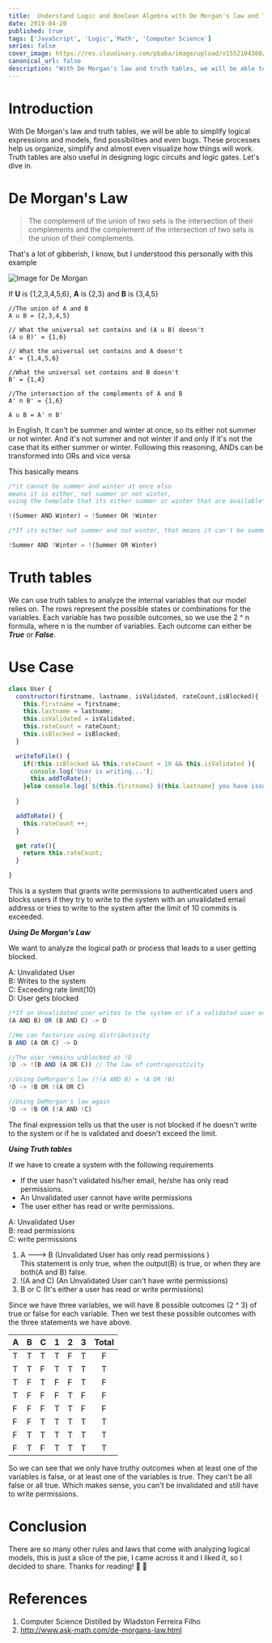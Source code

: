 ```yaml
---
title:  Understand Logic and Boolean Algebra with De Morgan's law and Truth tables 
date: 2019-04-20
published: true
tags: ['JavaScript', 'Logic','Math', 'Computer Science']
series: false
cover_image: https://res.cloudinary.com/pbaba/image/upload/v1552104300/photo-1484590169808-5496a8931599_vzre9x.jpg
canonical_url: false
description: "With De Morgan's law and truth tables, we will be able to simplify logical expressions and models, find possibilities and even bugs. These processes help us organize, ..."
---
```


# Introduction 
With De Morgan's law and truth tables, we will be able to simplify logical expressions and models, find possibilities and even bugs. These processes help us organize, simplify and almost even visualize how things will work. Truth tables are also useful in designing logic circuits and logic gates. Let's dive in.

# De Morgan's Law 

> The complement of the union of two sets is the intersection of their complements and the complement of the intersection of two sets is the union of their complements.

That's a lot of gibberish, I know, but I understood this personally with this example

![Image for De Morgan](https://res.cloudinary.com/pbaba/image/upload/v1555733838/set_m4qev9.jpg)

If **U** is {1,2,3,4,5,6}, **A** is {2,3} and **B** is {3,4,5}
```
//The union of A and B
A u B = {2,3,4,5}

// What the universal set contains and (A u B) doesn't
(A u B)' = {1,6}

// What the universal set contains and A doesn't
A' = {1,4,5,6} 

//What the universal set contains and B doesn't
B' = {1,4}

//The intersection of the complements of A and B
A' n B' = {1,6} 

A u B = A' n B'
```

In English, It can't be summer and winter at once, so its either not summer or not winter. And it's not summer and not winter if and only if it's not the case that its either summer or winter. Following this reasoning, ANDs can be transformed into ORs and vice versa

This basically means
```js
/*it cannot be summer and winter at once also 
means it is either, not summer or not winter, 
using the template that its either summer or winter that are available*/

!(Summer AND Winter) = !Summer OR !Winter

/*If its either not summer and not winter, that means it can't be summer or winter*/

!Summer AND !Winter = !(Summer OR Winter)
```

# Truth tables 
We can use truth tables to analyze the internal variables that our model relies on. The rows represent the possible states or combinations for the variables. Each variable has two possible outcomes, so we use the 2 ^ n formula, where n is the number of variables. Each outcome can either be ***True*** or ***False***.

# Use Case 

```js
class User {
  constructor(firstname, lastname, isValidated, rateCount,isBlocked){
    this.firstname = firstname;
    this.lastname = lastname;
    this.isValidated = isValidated;
    this.rateCount = rateCount;
    this.isBlocked = isBlocked;
  }

  writeToFile() {
    if(!this.isBlocked && this.rateCount < 10 && this.isValidated ){
      console.log('User is writing...');
      this.addToRate();
    }else console.log(`${this.firstname} ${this.lastname} you have issues`)
   
  }

  addToRate() {
    this.rateCount ++;
  }

  get rate(){
    return this.rateCount;
  }

}
```
This is a system that grants write permissions to authenticated users and blocks users if they try to write to the system with an unvalidated email address or tries to write to the system after the limit of 10 commits is exceeded.

***Using De Morgan's Law***

We want to analyze the logical path or process that leads to a user getting blocked.

A: Unvalidated User <br>
B: Writes to the system <br />
C: Exceeding rate limit(10) <br/>
D: User gets blocked <br />

```js
/*If an Unvalidated user writes to the system or if a validated user exceeds the limit, the user gets blocked.*/
(A AND B) OR (B AND C) -> D

//We can factorize using distributivity
B AND (A OR C) -> D

//The user remains unblocked at !D
!D -> !(B AND (A OR C)) // The law of contrapositivity

//Using DeMorgan's law (!(A AND B) = !A OR !B)
!D -> !B OR !(A OR C)

//Using DeMorgan's law again
!D -> !B OR (!A AND !C)

```
The final expression tells us that the user is not blocked if he doesn't write to the system or if he is validated and doesn't exceed the limit. 

***Using Truth tables***

If we have to create a system with the following requirements

* If the user hasn't validated his/her email, he/she has only read permissions.
* An Unvalidated user cannot have write permissions
* The user either has read or write permissions.

A: Unvalidated User <br>
B: read permissions <br>
C: write permissions <br>

1. A ---> B (Unvalidated User has only read permissions ) <br>
This statement is only true, when the output(B) is true, or when they are both(A and B) false.
2. !(A and C) (An Unvalidated User can't have write permissions)
3. B or C (It's either a user has read or write permissions)

Since we have three variables, we will have 8 possible outcomes (2 ^ 3) of true or false for each variable. Then we test these possible outcomes with the three statements we have above.

| A  | B   | C  |  1 |  2   |  3  | Total  |
|--- |---  | ---| ---| ---- | ----| :-----:|
| T  |  T  | T  | T  |  F   |  T  |    F   |
| T  |  T  | F  | T  |  T   |  T  |    T   |
| T  | F   | T  | F  |  F   |  T  |    F   |
| T  | F   | F  | F  |  T   |  F  |    F   |
| F  | F   | F  | T  |  T   |  F  |    F   |
| F  | F   | T  | T  |  T   |  T  |    T   |
| F  | T   | T  | T  |  T   |  T  |    T   |
| F  | T   | F  | T  |  T   |  T  |    T   |

So we can see that we only have truthy outcomes when at least one of the variables is false, or at least one of the variables is true. They can't be all false or all true. Which makes sense, you can't be invalidated and still have to write permissions.

# Conclusion
There are so many other rules and laws that come with analyzing logical models, this is just a slice of the pie, I came across it and I liked it, so I decided to share. Thanks for reading! 🌹 🌹

# References
1. Computer Science Distilled by Wladston Ferreira Filho 
2. http://www.ask-math.com/de-morgans-law.html